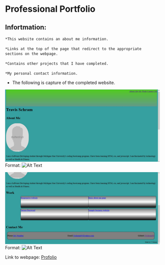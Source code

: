 # Professional Portfolio

## Infortmation:

    *This website contains an about me information.

    *Links at the top of the page that redirect to the appropriate sections on the webpage.

    *Contains other projects that I have completed.

    *My personal contact information.

- The following is capture of the completed website.

![Webpage image](./Assets/ss1.jpg) Format: ![Alt Text](url)

![Webpage image](./Assets/ss2.jpg) Format: ![Alt Text](url)

Link to webpage: [Profolio](https://tschram93.github.io/portfolio/)

